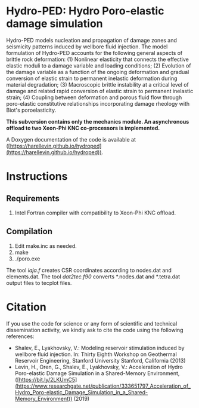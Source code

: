 # Hydro-PED: Hydro Poro-elastic damage simulation

Hydro-PED models nucleation and propagation of damage zones and seismicity patterns induced by
wellbore fluid injection. The model formulation of Hydro-PED accounts for the following general aspects of brittle rock deformation: (1) Nonlinear elasticity that connects the effective elastic moduli to a damage variable and loading conditions; (2) Evolution of the damage variable as a function of the ongoing deformation and gradual conversion of elastic strain to permanent inelastic deformation during material degradation; (3) Macroscopic brittle instability at a critical level of damage and related rapid conversion of elastic strain to permanent inelastic strain; (4) Coupling between deformation and porous fluid flow through poro-elastic constitutive relationships incorporating damage rheology with Biot's poroelasticity.

**This subversion contains only the mechanics module. An asynchronous offload to two Xeon-Phi KNC co-processors is implemented.**

A Doxygen documentation of the code is available at ([https://harellevin.github.io/hydroped](https://harellevin.github.io/hydroped)).

# Instructions
## Requirements

1. Intel Fortran compiler with compatibility to Xeon-Phi KNC offload.
 

## Compilation

 1. Edit make.inc as needed.
 2. make
 3. ./poro.exe

The tool *iaja.f* creates CSR coordinates according to nodes.dat and elements.dat.
The tool *dat2tec.f90* converts *.nodes.dat and *.tetra.dat output files to tecplot files.

# Citation

If you use the code for science or any form of scientific and technical dissemination activity, we kindly ask to cite the code using the following references:

 - Shalev, E., Lyakhovsky, V.: Modeling reservoir stimulation induced by wellbore fluid injection. In: Thirty Eighth Workshop on Geothermal Reservoir Engineering, Stanford University Stanford, California (2013)
 - Levin, H., Oren, G., Shalev, E., Lyakhovsky, V.: Acceleration of Hydro Poro-elastic Damage Simulation in a Shared-Memory Environment, ([https://bit.ly/2LKUmC5](https://www.researchgate.net/publication/333651797_Acceleration_of_Hydro_Poro-elastic_Damage_Simulation_in_a_Shared-Memory_Environment)) (2019)
